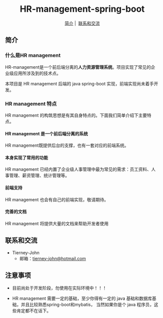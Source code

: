 <h1 align="center">
  HR-management-spring-boot
</h1>

<p align="center">
  <a href="##简介">简介</a>&nbsp;|&nbsp;
  <a href="##联系和交流">联系和交流</a>
</p>

## 简介

### 什么是HR management

HR-management是一个前后端分离的**人力资源管理系统**。项目实现了常见的企业级应用所涉及到的技术点。

本项目是 HR management 后端的 java spring-boot 实现，前端实现尚未着手开发。

### HR management 特点

HR management 的构筑思想是有其自身特点的。下面我们简单介绍下主要特点。

#### HR management 是一个前后端分离的系统

HR management既提供后台的支撑，也有一套对应的前端系统。

#### 本身实现了常用的功能

HR management 已经内置了企业级人事管理中最为常见的需求：员工资料、人事管理、薪资管理、统计管理等。

#### 前端支持

HR management 也会有自己的前端实现，敬请期待。

#### 完善的文档

HR management 将提供大量的文档来帮助开发者使用


## 联系和交流

+ Tierney-John
  + 邮箱：<tierney-john@hotmail.com>

## 注意事项

- 目前尚处于开发阶段，勿使用在实际环境中！！！

- HR management 需要一定的基础，至少你得有一定的 java 基础和数据库基础，并且比较熟悉spring-boot和mybatis，
当然如果你是个 java 程序员，这些肯定都不在话下。



